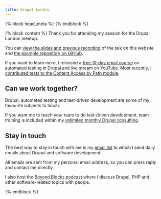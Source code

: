 ```yaml
---
title: Drupal London
---
```


{% block head_meta %}
<meta name="robots" content="noindex">
{% endblock %}

{% block content %}
Thank you for attending my session for the Drupal London meetup.

You can [view the slides and previous recording][slides] of the talk on this website and [the example repository on GitHub][repo].

If you want to learn more, I released a [free 10-day email course][course] on automated testing in Drupal and [live stream on YouTube][youtube]. Most recently, [I contributed tests to the Content Access by Path module][video].

## Can we work together?

Drupal, automated testing and test-driven development are some of my favourite subjects to teach.

If you want me to teach your team to do test-driven development, team training is included within my [unlimited monthly Drupal consulting][consulting].

## Stay in touch

The best way to stay in touch with me is my [email list] to which I send daily emails about Drupal and software development.

All emails are sent from my personal email address, so you can press reply and contact me directly.

I also host the [Beyond Blocks podcast][podcast] where I discuss Drupal, PHP and other software-related topics with people.

[consulting]: /consulting
[course]: /atdc
[email list]: /daily
[podcast]: /podcast
[repo]: http://github.com/opdavies/drupal-london-meetup
[slides]: /presentations/tdd-test-driven-drupal
[video]: https://www.youtube.com/watch?v=XTpliKd47Lg
[youtube]: https://www.youtube.com/@opdavies

{% endblock %}
